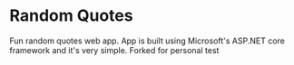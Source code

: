 # Random Quotes
Fun random quotes web app.  App is built using Microsoft's ASP.NET core framework and it's very simple.
Forked for personal test

